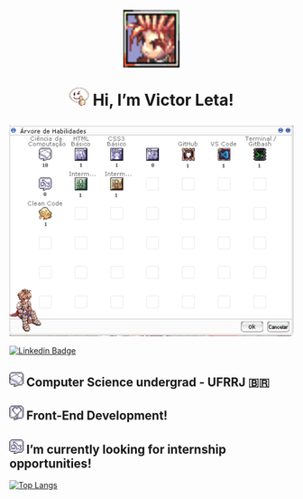 <head>
<h1 align="center">

  <img src="img/ragnarokicon.png" alt="icon ragnarok onlinek" width=100>
  
  <img src="img/Emote_no1.gif" alt="emote /no1 do ragnarok" width=35> Hi, I’m Victor Leta!

</h1>
</head>
<style>
    .arvore-de-habilidades {
        text-align: center;
    }
</style>

<div class=arvore-de-habilidades>
    <img src="img/arvoreDeHabilidades.png" alt="árvore de habilidades estilo ragnarök online">
</div>

[![Linkedin Badge](https://img.shields.io/badge/-Linkedin-blue?style=for-the-badge&logo=Linkedin&logoColor=white&link=https://github.com/victorrlo)](https://www.linkedin.com/in/victor-leta)

</hr>

## <img src="img/basicsbadge.png" width= 25> Computer Science undergrad - UFRRJ 🇧🇷
## <img src="img/lovebadge.png" width= 25> Front-End Development!

## <img src="img/internshipbadge.png" width= 25> I’m currently looking for internship opportunities!   

[![Top Langs](https://github-readme-stats.vercel.app/api/top-langs/?username=victorrlo&&show_icons=true&theme=default)](https://github.com/victorrlo)

<!---
victorrlo/victorrlo is a ✨ special ✨ repository because its `README.md` (this file) appears on your GitHub profile.
You can click the Preview link to take a look at your changes.
--->

